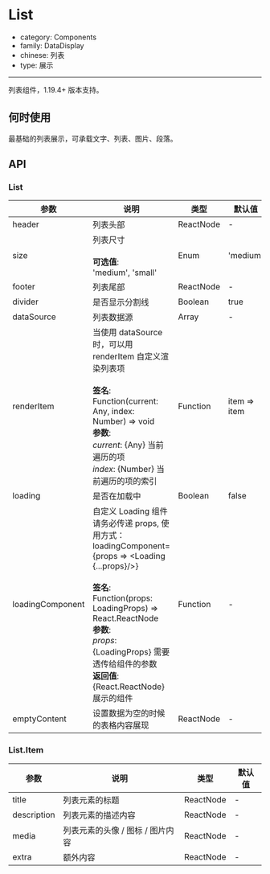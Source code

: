 # List

-   category: Components
-   family: DataDisplay
-   chinese: 列表
-   type: 展示

---

列表组件，1.19.4+ 版本支持。

## 何时使用

最基础的列表展示，可承载文字、列表、图片、段落。

## API

### List

| 参数               | 说明                                                                                                                                                                                                                                                                | 类型        | 默认值          |
| ---------------- | ----------------------------------------------------------------------------------------------------------------------------------------------------------------------------------------------------------------------------------------------------------------- | --------- | ------------ |
| header           | 列表头部                                                                                                                                                                                                                                                              | ReactNode | -            |
| size             | 列表尺寸<br/><br/>**可选值**:<br/>'medium', 'small'                                                                                                                                                                                                                      | Enum      | 'medium'     |
| footer           | 列表尾部                                                                                                                                                                                                                                                              | ReactNode | -            |
| divider          | 是否显示分割线                                                                                                                                                                                                                                                           | Boolean   | true         |
| dataSource       | 列表数据源                                                                                                                                                                                                                                                             | Array     | -            |
| renderItem       | 当使用 dataSource 时，可以用 renderItem 自定义渲染列表项<br/><br/>**签名**:<br/>Function(current: Any, index: Number) => void<br/>**参数**:<br/>_current_: {Any} 当前遍历的项<br/>_index_: {Number} 当前遍历的项的索引                                                                               | Function  | item => item |
| loading          | 是否在加载中                                                                                                                                                                                                                                                            | Boolean   | false        |
| loadingComponent | 自定义 Loading 组件<br/>请务必传递 props, 使用方式： loadingComponent={props => &lt;Loading {...props}/>}<br/><br/>**签名**:<br/>Function(props: LoadingProps) => React.ReactNode<br/>**参数**:<br/>_props_: {LoadingProps} 需要透传给组件的参数<br/>**返回值**:<br/>{React.ReactNode} 展示的组件<br/> | Function  | -            |
| emptyContent     | 设置数据为空的时候的表格内容展现                                                                                                                                                                                                                                                  | ReactNode | -            |

### List.Item

| 参数          | 说明                  | 类型        | 默认值 |
| ----------- | ------------------- | --------- | --- |
| title       | 列表元素的标题             | ReactNode | -   |
| description | 列表元素的描述内容           | ReactNode | -   |
| media       | 列表元素的头像 / 图标 / 图片内容 | ReactNode | -   |
| extra       | 额外内容                | ReactNode | -   |
